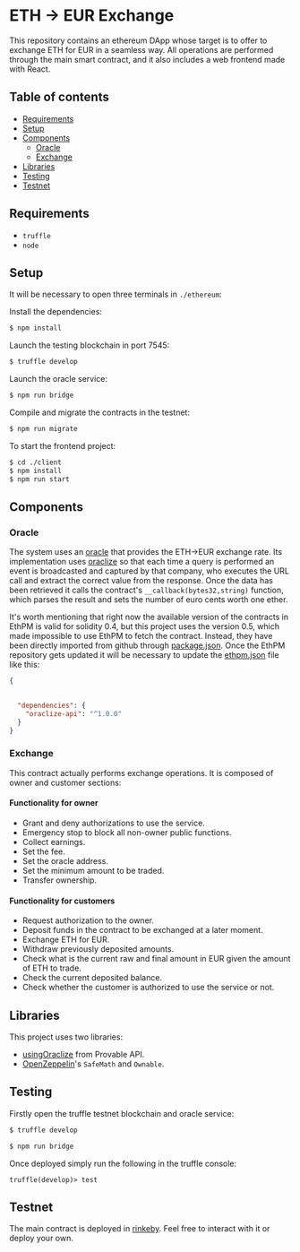 # ETH -> EUR Exchange

This repository contains an ethereum DApp whose target is to offer to exchange ETH for EUR in a seamless way.
All operations are performed through the main smart contract, and it also includes a web frontend made with React.



## Table of contents

- [Requirements](#requirements)
- [Setup](#setup)
- [Components](#components)
    - [Oracle](#oracle)
    - [Exchange](#exchange)
- [Libraries](#libraries)
- [Testing](#testing)
- [Testnet](#testnet)



## Requirements

- `truffle`
- `node`



## Setup

It will be necessary to open three terminals in `./ethereum`:

Install the dependencies:

```bash
$ npm install
```

Launch the testing blockchain in port 7545:

```bash
$ truffle develop
```

Launch the oracle service:

```bash
$ npm run bridge
```

Compile and migrate the contracts in the testnet:

```bash
$ npm run migrate
```

To start the frontend project:

```bash
$ cd ./client
$ npm install
$ npm run start
```



## Components


### Oracle

The system uses an [oracle](ethereum/contracts/EUROracle.sol) that provides the ETH->EUR exchange rate.
Its implementation uses [oraclize](https://docs.provable.xyz/) so that each time a query is performed an event is
broadcasted and captured by that company, who executes the URL call and extract the correct value from the response.
Once the data has been retrieved it calls the contract's ``__callback(bytes32,string)`` function, which parses the
result and sets the number of euro cents worth one ether.

It's worth mentioning that right now the available version of the contracts in EthPM is valid for solidity 0.4, but
this project uses the version 0.5, which made impossible to use EthPM to fetch the contract. Instead, they have been
directly imported from github through [package.json](./ethereum/package.json). Once the EthPM repository gets updated
it will be necessary to update the [ethpm.json](./ethereum/ethpm.json) file like this:

```json
{

  
  "dependencies": {
    "oraclize-api": "^1.0.0"
  }
}
```

### Exchange

This contract actually performs exchange operations. It is composed of owner and customer sections:

#### Functionality for owner

- Grant and deny authorizations to use the service.
- Emergency stop to block all non-owner public functions.
- Collect earnings.
- Set the fee.
- Set the oracle address.
- Set the minimum amount to be traded.
- Transfer ownership.

#### Functionality for customers

- Request authorization to the owner.
- Deposit funds in the contract to be exchanged at a later moment.
- Exchange ETH for EUR.
- Withdraw previously deposited amounts.
- Check what is the current raw and final amount in EUR given the amount of ETH to trade.
- Check the current deposited balance.
- Check whether the customer is authorized to use the service or not.
 


## Libraries

This project uses two libraries:

- [usingOraclize](https://github.com/provable-things/ethereum-api/blob/master/oraclizeAPI_0.5.sol) from Provable API.
- [OpenZeppelin](https://github.com/OpenZeppelin/openzeppelin-contracts)'s `SafeMath` and `Ownable`. 


## Testing

Firstly open the truffle testnet blockchain and oracle service:

```bash
$ truffle develop 
```

```bash
$ npm run bridge
```

Once deployed simply run the following in the truffle console:

```
truffle(develop)> test
```


## Testnet

The main contract is deployed in [rinkeby](https://rinkeby.etherscan.io/address/0x08E53CE9ff69f56E6B033c644e851767fb4032c6).
Feel free to interact with it or deploy your own.